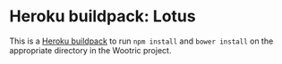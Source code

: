 Heroku buildpack: Lotus
=======================

This is a [Heroku buildpack](http://devcenter.heroku.com/articles/buildpacks) to run `npm install` and `bower install` on the appropriate directory in the Wootric project.
